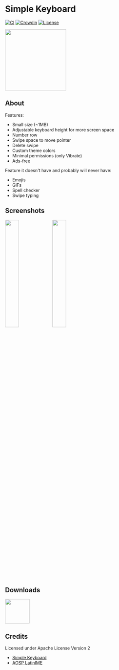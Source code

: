 # Simple Keyboard

[<img alt="CI" src="https://github.com/topminipie/simple-keyboard/actions/workflows/ci.yml/badge.svg">](https://github.com/topminipie/simple-keyboard/actions/workflows/ci.yml)
[![Crowdin](https://d322cqt584bo4o.cloudfront.net/simple-keyboard/localized.svg)](https://crowdin.com/project/simple-keyboard)
[![License](https://img.shields.io/badge/License-Apache_2.0-blue.svg)](./LICENSE)


<img src="icons/icon.png"
      width="200"/>

## About

Features:
- Small size (~1MB)
- Adjustable keyboard height for more screen space
- Number row
- Swipe space to move pointer
- Delete swipe
- Custom theme colors
- Minimal permissions (only Vibrate)
- Ads-free

Feature it doesn't have and probably will never have:
- Emojis
- GIFs
- Spell checker
- Swipe typing

## Screenshots

[<img src="images/screenshot-1.png" width=30%>](images/screenshot-1.png)
[<img src="images/screenshot-0.png" width=30%>](images/screenshot-0.png)

## Downloads

<a href="https://github.com/topminipie/simple-keyboard/releases/latest"><img src="https://raw.githubusercontent.com/andOTP/andOTP/master/assets/badges/get-it-on-github.png" height="80"></a>

## Credits

Licensed under Apache License Version 2

- [Simple Keyboard](https://github.com/rkkr/simple-keyboard)
- [AOSP LatinIME](https://android.googlesource.com/platform/packages/inputmethods/LatinIME)
